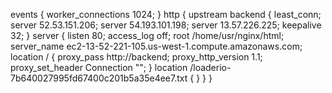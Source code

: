 
events {
  worker_connections 1024;
}
http {
    upstream backend {
      least_conn;
      server 52.53.151.206;
      server 54.193.101.198;
      server 13.57.226.225;
      keepalive 32;
     }
  server {
    listen 80;
    access_log off;
    root /home/usr/nginx/html;
    server_name ec2-13-52-221-105.us-west-1.compute.amazonaws.com;
    location / {
    proxy_pass http://backend;
    proxy_http_version 1.1;
    proxy_set_header Connection "";
    }
    location /loaderio-7b640027995fd67400c201b5a35e4ee7.txt {
    }
  }
}
